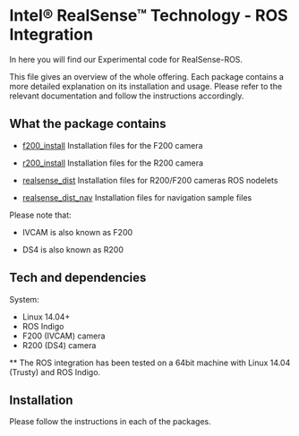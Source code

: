 # Intel&reg; RealSense&trade; Technology - ROS Integration

In here you will find our Experimental code for RealSense-ROS.

This file gives an overview of the whole offering. Each package contains a more detailed explanation on its installation and usage. Please refer to the relevant documentation and follow the instructions accordingly.

## What the package contains 

*   [f200_install](f200_install)
        Installation files for the F200 camera

*   [r200_install](r200_install)
        Installation files for the R200 camera

*   [realsense_dist](realsense_dist)
        Installation files for R200/F200 cameras ROS nodelets 

*   [realsense_dist_nav](realsense_dist_nav)
        Installation files for navigation sample files

Please note that:

* IVCAM is also known as F200

* DS4 is also known as R200

## Tech and dependencies 

System:

* Linux 14.04+
* ROS Indigo
* F200 (IVCAM) camera
* R200 (DS4) camera

** The ROS integration has been tested on a 64bit machine with Linux 14.04 (Trusty) and ROS Indigo.

## Installation

Please follow the instructions in each of the packages.
